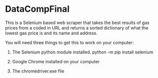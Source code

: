 # DataCompFinal
This is a Selenium based web scraper that takes the best results of gas prices from a coded in URL and returns a sorted dictionary of what the lowest gas price is and its name and address. 

You will need three things to get this to work on your computer:

1. The Selenium python module installed. 
python -m pip install selenium

2. Google Chrome installed on your computer

3. The chromedriver.exe file

